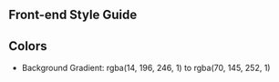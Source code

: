 ## Front-end Style Guide

## Colors

* Background Gradient: rgba(14, 196, 246, 1) to rgba(70, 145, 252, 1)
